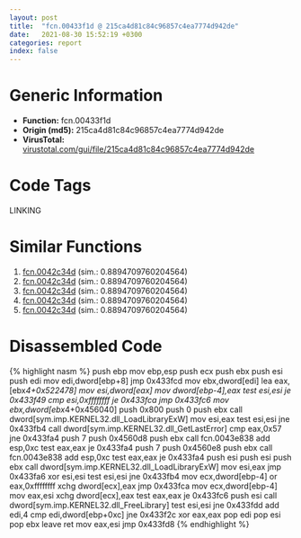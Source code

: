 ```yaml
---
layout: post
title:  "fcn.00433f1d @ 215ca4d81c84c96857c4ea7774d942de"
date:   2021-08-30 15:52:19 +0300
categories: report
index: false
---
```


# Generic Information
- **Function:** fcn.00433f1d
- **Origin (md5):** 215ca4d81c84c96857c4ea7774d942de
- **VirusTotal:** [virustotal.com/gui/file/215ca4d81c84c96857c4ea7774d942de][virustotal_ref]

# Code Tags
<span class="tag" id="LINKING">LINKING</span>


# Similar Functions

1. [fcn.0042c34d][similar_1_ref] (sim.: 0.8894709760204564)
2. [fcn.0042c34d][similar_2_ref] (sim.: 0.8894709760204564)
3. [fcn.0042c34d][similar_3_ref] (sim.: 0.8894709760204564)
4. [fcn.0042c34d][similar_4_ref] (sim.: 0.8894709760204564)
5. [fcn.0042c34d][similar_5_ref] (sim.: 0.8894709760204564)


# Disassembled Code

{% highlight nasm %}
push ebp
mov ebp,esp
push ecx
push ebx
push esi
push edi
mov edi,dword[ebp+8]
jmp 0x433fcd
mov ebx,dword[edi]
lea eax,[ebx*4+0x522478]
mov esi,dword[eax]
mov dword[ebp-4],eax
test esi,esi
je 0x433f49
cmp esi,0xffffffff
je 0x433fca
jmp 0x433fc6
mov ebx,dword[ebx*4+0x456040]
push 0x800
push 0
push ebx
call dword[sym.imp.KERNEL32.dll_LoadLibraryExW]
mov esi,eax
test esi,esi
jne 0x433fb4
call dword[sym.imp.KERNEL32.dll_GetLastError]
cmp eax,0x57
jne 0x433fa4
push 7
push 0x4560d8
push ebx
call fcn.0043e838
add esp,0xc
test eax,eax
je 0x433fa4
push 7
push 0x4560e8
push ebx
call fcn.0043e838
add esp,0xc
test eax,eax
je 0x433fa4
push esi
push esi
push ebx
call dword[sym.imp.KERNEL32.dll_LoadLibraryExW]
mov esi,eax
jmp 0x433fa6
xor esi,esi
test esi,esi
jne 0x433fb4
mov ecx,dword[ebp-4]
or eax,0xffffffff
xchg dword[ecx],eax
jmp 0x433fca
mov ecx,dword[ebp-4]
mov eax,esi
xchg dword[ecx],eax
test eax,eax
je 0x433fc6
push esi
call dword[sym.imp.KERNEL32.dll_FreeLibrary]
test esi,esi
jne 0x433fdd
add edi,4
cmp edi,dword[ebp+0xc]
jne 0x433f2c
xor eax,eax
pop edi
pop esi
pop ebx
leave 
ret 
mov eax,esi
jmp 0x433fd8
{% endhighlight %}


[similar_1_ref]: /report/fcn.0042c34d@d50bcea10641ce5b9a5d746273df8a0a
[similar_2_ref]: /report/fcn.0042c34d@4658cbcafaaa1d06130eddbdfa41cfd5
[similar_3_ref]: /report/fcn.0042c34d@6f3df46d1fce76523268c99d7ef5bd6a
[similar_4_ref]: /report/fcn.0042c34d@60b56bcd9822c2761bd5abef67177c49
[similar_5_ref]: /report/fcn.0042c34d@9868510768324dde7e5ccf745520e27a
[virustotal_ref]: https://www.virustotal.com/gui/file/215ca4d81c84c96857c4ea7774d942de